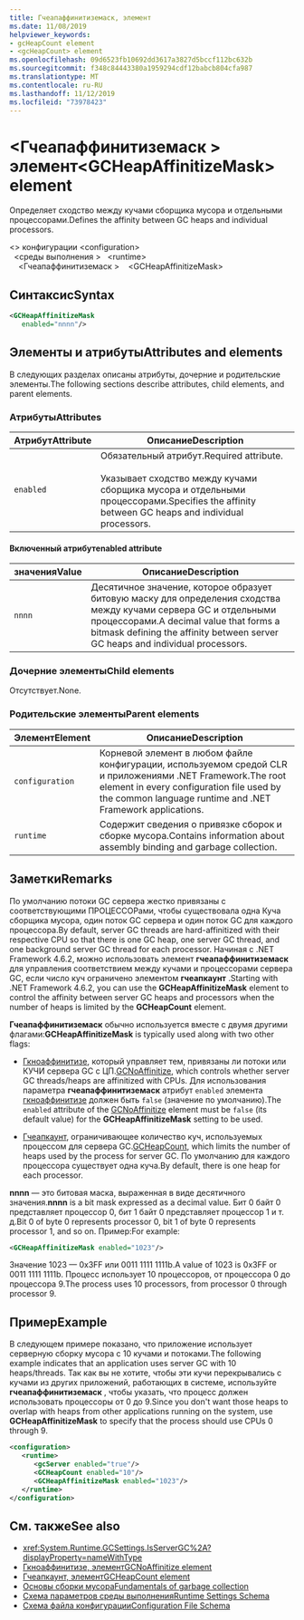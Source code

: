 ```yaml
---
title: Гчеапаффинитиземаск, элемент
ms.date: 11/08/2019
helpviewer_keywords:
- gcHeapCount element
- <gcHeapCount> element
ms.openlocfilehash: 09d6523fb10692dd3617a3827d5bccf112bc632b
ms.sourcegitcommit: f348c84443380a1959294cdf12babcb804cfa987
ms.translationtype: MT
ms.contentlocale: ru-RU
ms.lasthandoff: 11/12/2019
ms.locfileid: "73978423"
---
```

# <a name="gcheapaffinitizemask-element"></a><span data-ttu-id="9d019-102">\<Гчеапаффинитиземаск > элемент</span><span class="sxs-lookup"><span data-stu-id="9d019-102">\<GCHeapAffinitizeMask> element</span></span>

<span data-ttu-id="9d019-103">Определяет сходство между кучами сборщика мусора и отдельными процессорами.</span><span class="sxs-lookup"><span data-stu-id="9d019-103">Defines the affinity between GC heaps and individual processors.</span></span>

<span data-ttu-id="9d019-104">\<> конфигурации </span><span class="sxs-lookup"><span data-stu-id="9d019-104">\<configuration></span></span>\
<span data-ttu-id="9d019-105">&nbsp;&nbsp;\<среды выполнения > </span><span class="sxs-lookup"><span data-stu-id="9d019-105">&nbsp;&nbsp;\<runtime></span></span>\
<span data-ttu-id="9d019-106">&nbsp;&nbsp;&nbsp;&nbsp;\<Гчеапаффинитиземаск ></span><span class="sxs-lookup"><span data-stu-id="9d019-106">&nbsp;&nbsp;&nbsp;&nbsp;\<GCHeapAffinitizeMask></span></span>

## <a name="syntax"></a><span data-ttu-id="9d019-107">Синтаксис</span><span class="sxs-lookup"><span data-stu-id="9d019-107">Syntax</span></span>

```xml
<GCHeapAffinitizeMask
   enabled="nnnn"/>
```

## <a name="attributes-and-elements"></a><span data-ttu-id="9d019-108">Элементы и атрибуты</span><span class="sxs-lookup"><span data-stu-id="9d019-108">Attributes and elements</span></span>

<span data-ttu-id="9d019-109">В следующих разделах описаны атрибуты, дочерние и родительские элементы.</span><span class="sxs-lookup"><span data-stu-id="9d019-109">The following sections describe attributes, child elements, and parent elements.</span></span>

### <a name="attributes"></a><span data-ttu-id="9d019-110">Атрибуты</span><span class="sxs-lookup"><span data-stu-id="9d019-110">Attributes</span></span>

|<span data-ttu-id="9d019-111">Атрибут</span><span class="sxs-lookup"><span data-stu-id="9d019-111">Attribute</span></span>|<span data-ttu-id="9d019-112">Описание</span><span class="sxs-lookup"><span data-stu-id="9d019-112">Description</span></span>|
|---------------|-----------------|
|`enabled`|<span data-ttu-id="9d019-113">Обязательный атрибут.</span><span class="sxs-lookup"><span data-stu-id="9d019-113">Required attribute.</span></span><br /><br /><span data-ttu-id="9d019-114">Указывает сходство между кучами сборщика мусора и отдельными процессорами.</span><span class="sxs-lookup"><span data-stu-id="9d019-114">Specifies the affinity between GC heaps and individual processors.</span></span> |

#### <a name="enabled-attribute"></a><span data-ttu-id="9d019-115">Включенный атрибут</span><span class="sxs-lookup"><span data-stu-id="9d019-115">enabled attribute</span></span>

|<span data-ttu-id="9d019-116">значения</span><span class="sxs-lookup"><span data-stu-id="9d019-116">Value</span></span>|<span data-ttu-id="9d019-117">Описание</span><span class="sxs-lookup"><span data-stu-id="9d019-117">Description</span></span>|
|-----------|-----------------|
|`nnnn`|<span data-ttu-id="9d019-118">Десятичное значение, которое образует битовую маску для определения сходства между кучами сервера GC и отдельными процессорами.</span><span class="sxs-lookup"><span data-stu-id="9d019-118">A decimal value that forms a bitmask defining the affinity between server GC heaps and individual processors.</span></span> |

### <a name="child-elements"></a><span data-ttu-id="9d019-119">Дочерние элементы</span><span class="sxs-lookup"><span data-stu-id="9d019-119">Child elements</span></span>

<span data-ttu-id="9d019-120">Отсутствует.</span><span class="sxs-lookup"><span data-stu-id="9d019-120">None.</span></span>

### <a name="parent-elements"></a><span data-ttu-id="9d019-121">Родительские элементы</span><span class="sxs-lookup"><span data-stu-id="9d019-121">Parent elements</span></span>

|<span data-ttu-id="9d019-122">Элемент</span><span class="sxs-lookup"><span data-stu-id="9d019-122">Element</span></span>|<span data-ttu-id="9d019-123">Описание</span><span class="sxs-lookup"><span data-stu-id="9d019-123">Description</span></span>|
|-------------|-----------------|
|`configuration`|<span data-ttu-id="9d019-124">Корневой элемент в любом файле конфигурации, используемом средой CLR и приложениями .NET Framework.</span><span class="sxs-lookup"><span data-stu-id="9d019-124">The root element in every configuration file used by the common language runtime and .NET Framework applications.</span></span>|
|`runtime`|<span data-ttu-id="9d019-125">Содержит сведения о привязке сборок и сборке мусора.</span><span class="sxs-lookup"><span data-stu-id="9d019-125">Contains information about assembly binding and garbage collection.</span></span>|

## <a name="remarks"></a><span data-ttu-id="9d019-126">Заметки</span><span class="sxs-lookup"><span data-stu-id="9d019-126">Remarks</span></span>

<span data-ttu-id="9d019-127">По умолчанию потоки GC сервера жестко привязаны с соответствующими ПРОЦЕССОРами, чтобы существовала одна Куча сборщика мусора, один поток GC сервера и один поток GC для каждого процессора.</span><span class="sxs-lookup"><span data-stu-id="9d019-127">By default, server GC threads are hard-affinitized with their respective CPU so that there is one GC heap, one server GC thread, and one background server GC thread for each processor.</span></span> <span data-ttu-id="9d019-128">Начиная с .NET Framework 4.6.2, можно использовать элемент **гчеапаффинитиземаск** для управления соответствием между кучами и процессорами сервера GC, если число куч ограничено элементом **гчеапкаунт** .</span><span class="sxs-lookup"><span data-stu-id="9d019-128">Starting with .NET Framework 4.6.2, you can use the **GCHeapAffinitizeMask** element to control the affinity between server GC heaps and processors when the number of heaps is limited by the **GCHeapCount** element.</span></span>

<span data-ttu-id="9d019-129">**Гчеапаффинитиземаск** обычно используется вместе с двумя другими флагами:</span><span class="sxs-lookup"><span data-stu-id="9d019-129">**GCHeapAffinitizeMask** is typically used along with two other flags:</span></span>

- <span data-ttu-id="9d019-130">[Гкноаффинитизе](gcnoaffinitize-element.md), который управляет тем, привязаны ли потоки или КУЧИ сервера GC с ЦП.</span><span class="sxs-lookup"><span data-stu-id="9d019-130">[GCNoAffinitize](gcnoaffinitize-element.md), which controls whether server GC threads/heaps are affinitized with CPUs.</span></span> <span data-ttu-id="9d019-131">Для использования параметра **гчеапаффинитиземаск** атрибут `enabled` элемента [гкноаффинитизе](gcnoaffinitize-element.md) должен быть `false` (значение по умолчанию).</span><span class="sxs-lookup"><span data-stu-id="9d019-131">The `enabled` attribute of the [GCNoAffinitize](gcnoaffinitize-element.md) element must be `false` (its default value) for the **GCHeapAffinitizeMask** setting to be used.</span></span>

- <span data-ttu-id="9d019-132">[Гчеапкаунт](gcheapcount-element.md), ограничивающее количество куч, используемых процессом для сервера GC.</span><span class="sxs-lookup"><span data-stu-id="9d019-132">[GCHeapCount](gcheapcount-element.md), which limits the number of heaps used by the process for server GC.</span></span> <span data-ttu-id="9d019-133">По умолчанию для каждого процессора существует одна куча.</span><span class="sxs-lookup"><span data-stu-id="9d019-133">By default, there is one heap for each processor.</span></span>

<span data-ttu-id="9d019-134">**nnnn** — это битовая маска, выраженная в виде десятичного значения.</span><span class="sxs-lookup"><span data-stu-id="9d019-134">**nnnn** is a bit mask expressed as a decimal value.</span></span> <span data-ttu-id="9d019-135">Бит 0 байт 0 представляет процессор 0, бит 1 байт 0 представляет процессор 1 и т. д.</span><span class="sxs-lookup"><span data-stu-id="9d019-135">Bit 0 of byte 0 represents processor 0, bit 1 of byte 0 represents processor 1, and so on.</span></span> <span data-ttu-id="9d019-136">Пример:</span><span class="sxs-lookup"><span data-stu-id="9d019-136">For example:</span></span>

```xml
<GCHeapAffinitizeMask enabled="1023"/>
```

<span data-ttu-id="9d019-137">Значение 1023 — 0x3FF или 0011 1111 1111b.</span><span class="sxs-lookup"><span data-stu-id="9d019-137">A value of 1023 is 0x3FF or 0011 1111 1111b.</span></span> <span data-ttu-id="9d019-138">Процесс использует 10 процессоров, от процессора 0 до процессора 9.</span><span class="sxs-lookup"><span data-stu-id="9d019-138">The process uses 10 processors, from processor 0 through processor 9.</span></span>

## <a name="example"></a><span data-ttu-id="9d019-139">Пример</span><span class="sxs-lookup"><span data-stu-id="9d019-139">Example</span></span>

<span data-ttu-id="9d019-140">В следующем примере показано, что приложение использует серверную сборку мусора с 10 кучами и потоками.</span><span class="sxs-lookup"><span data-stu-id="9d019-140">The following example indicates that an application uses server GC with 10 heaps/threads.</span></span> <span data-ttu-id="9d019-141">Так как вы не хотите, чтобы эти кучи перекрывались с кучами из других приложений, работающих в системе, используйте **гчеапаффинитиземаск** , чтобы указать, что процесс должен использовать процессоры от 0 до 9.</span><span class="sxs-lookup"><span data-stu-id="9d019-141">Since you don't want those heaps to overlap with heaps from other applications running on the system, use **GCHeapAffinitizeMask** to specify that the process should use CPUs 0 through 9.</span></span>

```xml
<configuration>
   <runtime>
      <gcServer enabled="true"/>
      <GCHeapCount enabled="10"/>
      <GCHeapAffinitizeMask enabled="1023"/>
   </runtime>
</configuration>
```

## <a name="see-also"></a><span data-ttu-id="9d019-142">См. также</span><span class="sxs-lookup"><span data-stu-id="9d019-142">See also</span></span>

- <xref:System.Runtime.GCSettings.IsServerGC%2A?displayProperty=nameWithType>
- [<span data-ttu-id="9d019-143">Гкноаффинитизе, элемент</span><span class="sxs-lookup"><span data-stu-id="9d019-143">GCNoAffinitize element</span></span>](gcnoaffinitize-element.md)
- [<span data-ttu-id="9d019-144">Гчеапкаунт, элемент</span><span class="sxs-lookup"><span data-stu-id="9d019-144">GCHeapCount element</span></span>](gcheapcount-element.md)
- [<span data-ttu-id="9d019-145">Основы сборки мусора</span><span class="sxs-lookup"><span data-stu-id="9d019-145">Fundamentals of garbage collection</span></span>](../../../../standard/garbage-collection/fundamentals.md)
- [<span data-ttu-id="9d019-146">Схема параметров среды выполнения</span><span class="sxs-lookup"><span data-stu-id="9d019-146">Runtime Settings Schema</span></span>](index.md)
- [<span data-ttu-id="9d019-147">Схема файла конфигурации</span><span class="sxs-lookup"><span data-stu-id="9d019-147">Configuration File Schema</span></span>](../index.md)
